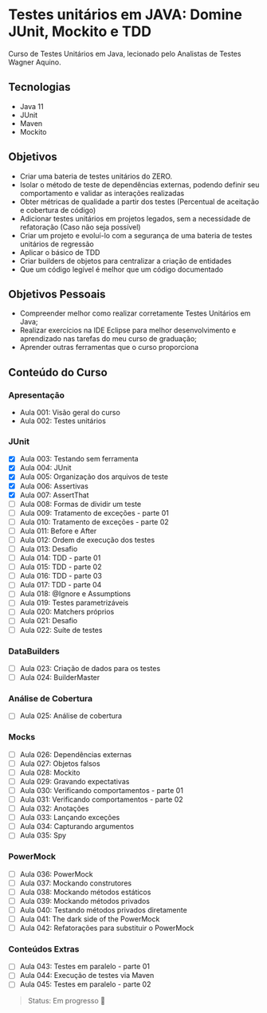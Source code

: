 # Testes unitários em JAVA: Domine JUnit, Mockito e TDD

Curso de Testes Unitários em Java, lecionado pelo Analistas de Testes Wagner Aquino.

## Tecnologias
- Java 11
- JUnit
- Maven
- Mockito

## Objetivos
- Criar uma bateria de testes unitários do ZERO.
- Isolar o método de teste de dependências externas, podendo definir seu comportamento e validar as interações realizadas
- Obter métricas de qualidade a partir dos testes (Percentual de aceitação e cobertura de código)
- Adicionar testes unitários em projetos legados, sem a necessidade de refatoração (Caso não seja possível)
- Criar um projeto e evoluí-lo com a segurança de uma bateria de testes unitários de regressão
- Aplicar o básico de TDD
- Criar builders de objetos para centralizar a criação de entidades
- Que um código legível é melhor que um código documentado

## Objetivos Pessoais
- Compreender melhor como realizar corretamente Testes Unitários em Java;
- Realizar exercícios na IDE Eclipse para melhor desenvolvimento e aprendizado nas tarefas do meu curso de graduação;
- Aprender outras ferramentas que o curso proporciona

## Conteúdo do Curso

### Apresentação
- Aula 001: Visão geral do curso
- Aula 002: Testes unitários

### JUnit
- [x] Aula 003: Testando sem ferramenta
- [x] Aula 004: JUnit
- [x] Aula 005: Organização dos arquivos de teste
- [x] Aula 006: Assertivas
- [x] Aula 007: AssertThat
- [ ] Aula 008: Formas de dividir um teste
- [ ] Aula 009: Tratamento de exceções - parte 01
- [ ] Aula 010: Tratamento de exceções - parte 02
- [ ] Aula 011: Before e After
- [ ] Aula 012: Ordem de execução dos testes
- [ ] Aula 013: Desafio
- [ ] Aula 014: TDD - parte 01
- [ ] Aula 015: TDD - parte 02
- [ ] Aula 016: TDD - parte 03
- [ ] Aula 017: TDD - parte 04
- [ ] Aula 018: @Ignore e Assumptions
- [ ] Aula 019: Testes parametrizáveis
- [ ] Aula 020: Matchers próprios
- [ ] Aula 021: Desafio
- [ ] Aula 022: Suíte de testes

### DataBuilders
- [ ] Aula 023: Criação de dados para os testes
- [ ] Aula 024: BuilderMaster

### Análise de Cobertura
- [ ] Aula 025: Análise de cobertura

### Mocks
- [ ] Aula 026: Dependências externas
- [ ] Aula 027: Objetos falsos
- [ ] Aula 028: Mockito
- [ ] Aula 029: Gravando expectativas
- [ ] Aula 030: Verificando comportamentos - parte 01
- [ ] Aula 031: Verificando comportamentos - parte 02
- [ ] Aula 032: Anotações
- [ ] Aula 033: Lançando exceções
- [ ] Aula 034: Capturando argumentos
- [ ] Aula 035: Spy

### PowerMock
- [ ] Aula 036: PowerMock
- [ ] Aula 037: Mockando construtores
- [ ] Aula 038: Mockando métodos estáticos
- [ ] Aula 039: Mockando métodos privados
- [ ] Aula 040: Testando métodos privados diretamente
- [ ] Aula 041: The dark side of the PowerMock
- [ ] Aula 042: Refatorações para substituir o PowerMock

### Conteúdos Extras
- [ ] Aula 043: Testes em paralelo - parte 01
- [ ] Aula 044: Execução de testes via Maven
- [ ] Aula 045: Testes em paralelo - parte 02
  
> Status: Em progresso :pencil:
